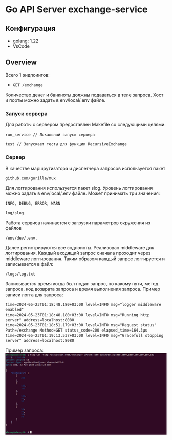 # Go API Server exchange-service

## Конфигурация

- golang: 1.22
- VsCode

## Overview

Всего 1 эндпоинтов:

- `GET /exchange`

Количество денег и банкноты должны подаваться в теле запроса.
Хост и порты можно задать в env/local/.env файле.


### Запуск сервера
Для работы с сервером предоставлен Makefile со следующими целями: 
```
run_service // Локальный запуск сервера
```
```
test // Запускает тесты для функции RecursiveExchange
```

### Сервер

В качестве маршрутизатора и диспетчера запросов используется пакет 
```
github.com/gorilla/mux
```
Для логгирования используется пакет slog. Уровень логгирования можно задать в env/local/.env файле. Может принимать три значения:
```
INFO, DEBUG, ERROR, WARN
```
```
log/slog
```

Работа сервиса начинается с загрузки параметров окружения из файлов 
```
/env/dev/.env. 
```
Далее регистрируются все эндпоинты. Реализован middleware для логгирования.
Каждый входящий запрос сначала проходит через middleware логгирования.
Таким образом каждый запрос логгируется и записывается в файл:
```
/logs/log.txt
```
Записывается время когда был подан запрос, по какому пути, метод запроса, код возврата запроса и время выполнения запроса.
Пример записи логга для запроса:
```
time=2024-05-23T01:18:48.180+03:00 level=INFO msg="logger middleware enabled"
time=2024-05-23T01:18:48.180+03:00 level=INFO msg="Running http server" address=localhost:8080
time=2024-05-23T01:18:51.179+03:00 level=INFO msg="Request status" Path=/exchange Method=GET status_code=200 elapsed_time=164.3µs
time=2024-05-23T01:19:13.537+03:00 level=INFO msg="Gracefull stopping server" address=localhost:8080
```

Пример запроса:
![request](./assets/img.png)

